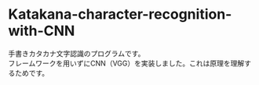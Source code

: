 # Katakana-character-recognition-with-CNN  
手書きカタカナ文字認識のプログラムです。  
フレームワークを用いずにCNN（VGG）を実装しました。これは原理を理解するためです。
